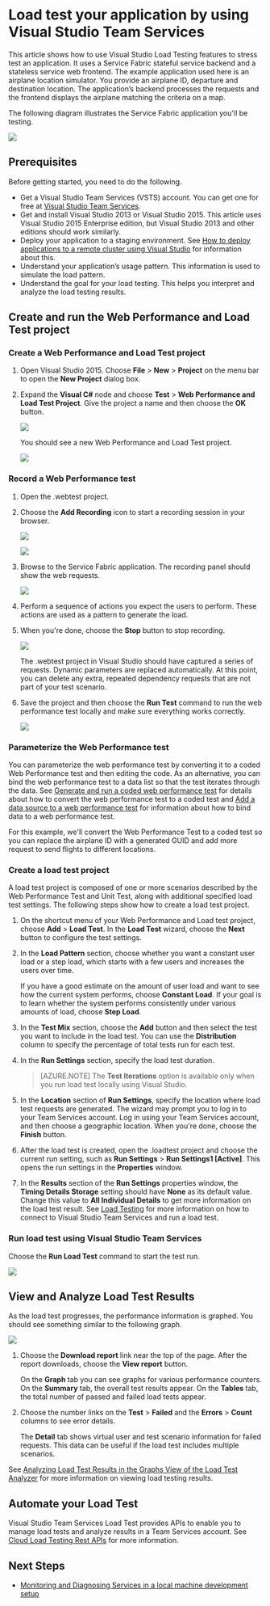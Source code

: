 <properties
    pageTitle="Load test your application using Visual Studio Team Services | Microsoft Azure"
    description="Learn how to stress test your Azure Service Fabric applications by using Visual Studio Team Services."
    services="service-fabric"
    documentationCenter="na"
    authors="cawams"
    manager="timlt"
    editor="" />

<tags
    ms.service="multiple"
    ms.devlang="dotnet"
    ms.topic="article"
    ms.tgt_pltfrm="na"
    ms.workload="multiple"
    ms.date="10/28/2015"
    ms.author="cawa" />

# Load test your application by using Visual Studio Team Services

This article shows how to use Visual Studio Load Testing features to stress test an application. It uses a Service Fabric stateful service backend and a stateless service web frontend. The example application used here is an airplane location simulator. You provide an airplane ID, departure and destination location. The application’s backend processes the requests and the frontend displays the airplane matching the criteria on a map.

The following diagram illustrates the Service Fabric application you'll be testing.

![][0]

## Prerequisites
Before getting started, you need to do the following.

- Get a Visual Studio Team Services (VSTS) account. You can get one for free at [Visual Studio Team Services](https://www.visualstudio.com).
- Get and install Visual Studio 2013 or Visual Studio 2015. This article uses Visual Studio 2015 Enterprise edition, but Visual Studio 2013 and other editions should work similarly.
- Deploy your application to a staging environment. See [How to deploy applications to a remote cluster using Visual Studio](service-fabric-publish-app-remote-cluster.md) for information about this.
- Understand your application’s usage pattern. This information is used to simulate the load pattern.
- Understand the goal for your load testing. This helps you interpret and analyze the load testing results.

## Create and run the Web Performance and Load Test project

### Create a Web Performance and Load Test project

1. Open Visual Studio 2015. Choose **File** > **New** > **Project** on the menu bar to open the **New Project** dialog box.

1. Expand the **Visual C#** node and choose **Test** > **Web Performance and Load Test Project**. Give the project a name and then choose the **OK** button.

    ![][1]

    You should see a new Web Performance and Load Test project.

    ![][2]

### Record a Web Performance test

1. Open the .webtest project.

1. Choose the **Add Recording** icon to start a recording session in your browser.

    ![][3]

    ![][4]

1. Browse to the Service Fabric application. The recording panel should show the web requests.

    ![][5]

1. Perform a sequence of actions you expect the users to perform. These actions are used as a pattern to generate the load.

1. When you're done, choose the **Stop** button to stop recording.

    ![][6]

    The .webtest project in Visual Studio should have captured a series of requests. Dynamic parameters are replaced automatically. At this point, you can delete any extra, repeated dependency requests that are not part of your test scenario.

1. Save the project and then choose the **Run Test** command to run the web performance test locally and make sure everything works correctly.

    ![][7]

### Parameterize the Web Performance test

You can parameterize the web performance test by converting it to a coded Web Performance test and then editing the code. As an alternative, you can bind the web performance test to a data list so that the test iterates through the data. See [Generate and run a coded web performance test](https://msdn.microsoft.com/library/ms182552.aspx) for details about how to convert the web performance test to a coded test and [Add a data source to a web performance test](https://msdn.microsoft.com/library/ms243142.aspx) for information about how to bind data to a web performance test.

For this example, we'll convert the Web Performance Test to a coded test so you can replace the airplane ID with a generated GUID and add more request to send flights to different locations.

### Create a load test project

A load test project is composed of one or more scenarios described by the Web Performance Test and Unit Test, along with additional specified load test settings. The following steps show how to create a load test project.

1. On the shortcut menu of your Web Performance and Load test project, choose **Add** > **Load Test**. In the **Load Test** wizard, choose the **Next** button to configure the test settings.

1. In the **Load Pattern** section, choose whether you want a constant user load or a step load,  which starts with a few users and increases the users over time.

    If you have a good estimate on the amount of user load and want to see how the current system performs, choose **Constant Load**. If your goal is to learn whether the system performs consistently under various amounts of load, choose **Step Load**.

1. In the **Test Mix** section, choose the **Add** button and then select the test you want to include in the load test. You can use the **Distribution** column to specify the percentage of total tests run for each test.

1. In the **Run Settings** section, specify the load test duration.
    >[AZURE.NOTE] The **Test Iterations** option is available only when you run load test locally using Visual Studio.

1. In the **Location** section of **Run Settings**, specify the location where load test requests are generated. The wizard may prompt you to log in to your Team Services account. Log in using your Team Services account, and then choose a geographic location. When you're done, choose the **Finish** button.

1. After the load test is created, open the .loadtest project and choose the current run setting, such as **Run Settings** > **Run Settings1 [Active]**. This opens the run settings in the **Properties** window.

1. In the **Results** section of the **Run Settings** properties window, the **Timing Details Storage** setting should have **None** as its default value. Change this value to **All Individual Details** to get more information on the load test result. See [Load Testing](https://www.visualstudio.com/load-testing.aspx) for more information on how to connect to Visual Studio Team Services and run a load test.

### Run load test using Visual Studio Team Services

Choose the **Run Load Test** command to start the test run.

![][8]

## View and Analyze Load Test Results

As the load test progresses, the performance information is graphed. You should see something similar to the following graph.

![][9]

1. Choose the **Download report** link near the top of the page. After the report downloads, choose the **View report** button.

    On the **Graph** tab you can see graphs for various performance counters. On the **Summary** tab, the overall test results appear. On the **Tables** tab, the total number of passed and failed load tests appear.

1. Choose the number links on the **Test** > **Failed** and the **Errors** > **Count** columns to see error details.

    The **Detail** tab shows virtual user and test scenario information for failed requests. This data can be useful if the load test includes multiple scenarios.

See [Analyzing Load Test Results in the Graphs View of the Load Test Analyzer](https://www.visualstudio.com/load-testing.aspx) for more information on viewing load testing results.

## Automate your Load Test

Visual Studio Team Services Load Test provides APIs to enable you to manage load tests and analyze results in a Team Services account. See [Cloud Load Testing Rest APIs](http://blogs.msdn.com/b/visualstudioalm/archive/2014/11/03/cloud-load-testing-rest-apis-are-here.aspx) for more information.

## Next Steps
- [Monitoring and Diagnosing Services in a local machine development setup](service-fabric-diagnostics-how-to-monitor-and-diagnose-services-locally.md)

[0]: ./media/service-fabric-vso-load-test/OverviewDiagram.png
[1]: ./media/service-fabric-vso-load-test/NewProjectDialog.png
[2]: ./media/service-fabric-vso-load-test/Project.png
[3]: ./media/service-fabric-vso-load-test/AddRecording.png
[4]: ./media/service-fabric-vso-load-test/AddRecording2.png
[5]: ./media/service-fabric-vso-load-test/ActionSequence.png
[6]: ./media/service-fabric-vso-load-test/StopRecording.png
[7]: ./media/service-fabric-vso-load-test/RunTest.png
[8]: ./media/service-fabric-vso-load-test/RunTest2.png
[9]: ./media/service-fabric-vso-load-test/Graph.png

